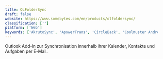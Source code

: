 ```yaml
---
title: OLFolderSync
draft: false 
website: https://www.somebytes.com/en/products/olfoldersync/
classification: ['']
platform: ['Web']
keywords: ['AkrutoSync', 'ApowerTrans', 'CircleBack', 'Coolmuster Android Assistant', 'DAVx5', 'GO Contact Sync Mod', 'My Phone', 'NuevaSync', 'OggSync', 'Outlook CalDav Synchronizer', 'Outlook Google Calendar Sync', 'PhoneCopy', 'SYNCING.NET', 'Sync2', 'SynciOS Data Transfer', 'Time and Material Plus', 'Wondershare MobileTrans', 'Wunderlist for Outlook', 'iCal4OL', 'iCloud']
---
```

Outlook Add-In zur Synchronisation innerhalb ihrer Kalender, Kontakte und Aufgaben per E-Mail.